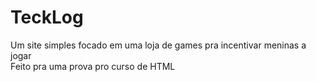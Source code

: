 # TeckLog
Um site simples focado em uma loja de games pra incentivar meninas a jogar <br>
Feito pra uma prova pro curso de HTML
